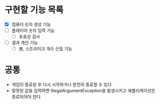 # 구현할 기능 목록
- [x] 컴퓨터 숫자 생성 기능
- [ ] 플레이어 숫자 입력 기능
  - [ ] 유효성 검사
- [ ] 결과 계산 기능
  - [ ] 볼, 스트라이크 개수 산출 기능

# 공통
- 게임이 종료된 후 다시 시작하거나 완전히 종료할 수 있다.
- 잘못된 값을 입력하면 IllegalArgumentException을 발생시키고 애플리케이션은 종료되어야 한다.
